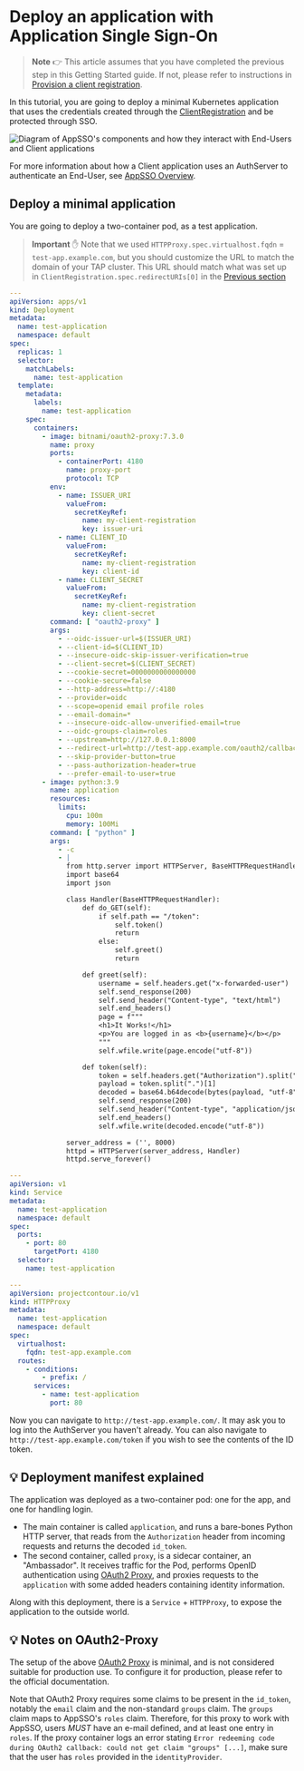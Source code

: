 # Deploy an application with Application Single Sign-On

> **Note** 👉 This article assumes that you have completed the previous step in this Getting Started
guide. If not, please refer to instructions in [Provision a client registration](client-registration.md).

In this tutorial, you are going to deploy a minimal Kubernetes application that uses the credentials created through 
the [ClientRegistration](client-registration.md) and be protected through SSO.

![Diagram of AppSSO's components and how they interact with End-Users and Client applications](../../images/app-sso/appsso-concepts.png)

For more information about how a Client application uses an AuthServer to authenticate an End-User, see [AppSSO Overview](appsso-overview.md).

## Deploy a minimal application

You are going to deploy a two-container pod, as a test application.

> **Important** ✋ Note that we used `HTTPProxy.spec.virtualhost.fqdn` = `test-app.example.com`, but you should customize the URL to
match the domain of your TAP cluster. This URL should match what was set up in `ClientRegistration.spec.redirectURIs[0]`
in the [Previous section](client-registration.md)

```yaml
---
apiVersion: apps/v1
kind: Deployment
metadata:
  name: test-application
  namespace: default
spec:
  replicas: 1
  selector:
    matchLabels:
      name: test-application
  template:
    metadata:
      labels:
        name: test-application
    spec:
      containers:
        - image: bitnami/oauth2-proxy:7.3.0
          name: proxy
          ports:
            - containerPort: 4180
              name: proxy-port
              protocol: TCP
          env:
            - name: ISSUER_URI
              valueFrom:
                secretKeyRef:
                  name: my-client-registration
                  key: issuer-uri
            - name: CLIENT_ID
              valueFrom:
                secretKeyRef:
                  name: my-client-registration
                  key: client-id
            - name: CLIENT_SECRET
              valueFrom:
                secretKeyRef:
                  name: my-client-registration
                  key: client-secret
          command: [ "oauth2-proxy" ]
          args:
            - --oidc-issuer-url=$(ISSUER_URI)
            - --client-id=$(CLIENT_ID)
            - --insecure-oidc-skip-issuer-verification=true
            - --client-secret=$(CLIENT_SECRET)
            - --cookie-secret=0000000000000000
            - --cookie-secure=false
            - --http-address=http://:4180
            - --provider=oidc
            - --scope=openid email profile roles
            - --email-domain=*
            - --insecure-oidc-allow-unverified-email=true
            - --oidc-groups-claim=roles
            - --upstream=http://127.0.0.1:8000
            - --redirect-url=http://test-app.example.com/oauth2/callback
            - --skip-provider-button=true
            - --pass-authorization-header=true
            - --prefer-email-to-user=true
        - image: python:3.9
          name: application
          resources:
            limits:
              cpu: 100m
              memory: 100Mi
          command: [ "python" ]
          args:
            - -c
            - |
              from http.server import HTTPServer, BaseHTTPRequestHandler
              import base64
              import json

              class Handler(BaseHTTPRequestHandler):
                  def do_GET(self):
                      if self.path == "/token":
                          self.token()
                          return
                      else:
                          self.greet()
                          return

                  def greet(self):
                      username = self.headers.get("x-forwarded-user")
                      self.send_response(200)
                      self.send_header("Content-type", "text/html")
                      self.end_headers()
                      page = f"""
                      <h1>It Works!</h1>
                      <p>You are logged in as <b>{username}</b></p>
                      """
                      self.wfile.write(page.encode("utf-8"))

                  def token(self):
                      token = self.headers.get("Authorization").split("Bearer ")[-1]
                      payload = token.split(".")[1]
                      decoded = base64.b64decode(bytes(payload, "utf-8") + b'==').decode("utf-8")
                      self.send_response(200)
                      self.send_header("Content-type", "application/json")
                      self.end_headers()
                      self.wfile.write(decoded.encode("utf-8"))

              server_address = ('', 8000)
              httpd = HTTPServer(server_address, Handler)
              httpd.serve_forever()

---
apiVersion: v1
kind: Service
metadata:
  name: test-application
  namespace: default
spec:
  ports:
    - port: 80
      targetPort: 4180
  selector:
    name: test-application

---
apiVersion: projectcontour.io/v1
kind: HTTPProxy
metadata:
  name: test-application
  namespace: default
spec:
  virtualhost:
    fqdn: test-app.example.com
  routes:
    - conditions:
        - prefix: /
      services:
        - name: test-application
          port: 80
```

Now you can navigate to `http://test-app.example.com/`. It may ask you to log into the
AuthServer you haven't already. You can also navigate to `http://test-app.example.com/token` if you wish to see the
contents of the ID token.

## 💡 Deployment manifest explained

The application was deployed as a two-container pod: one for the app, and one for handling login.

- The main container is called `application`, and runs a bare-bones Python HTTP server, that reads from
  the `Authorization` header from incoming requests and returns the decoded `id_token`.
- The second container, called `proxy`, is a sidecar container, an "Ambassador". It receives traffic for the Pod,
  performs OpenID authentication using [OAuth2 Proxy](https://oauth2-proxy.github.io/oauth2-proxy/), and proxies
  requests to the `application` with some added headers containing identity information.

Along with this deployment, there is a `Service` + `HTTPProxy`, to expose the application to the outside world.

## 💡 Notes on OAuth2-Proxy

The setup of the above [OAuth2 Proxy](https://oauth2-proxy.github.io/oauth2-proxy/) is minimal, and is not considered
suitable for production use. To configure it for production, please refer to the official documentation.

Note that OAuth2 Proxy requires some claims to be present in the `id_token`, notably the `email` claim and the
non-standard `groups` claim. The `groups` claim maps to AppSSO's `roles` claim. Therefore, for this proxy to work with
AppSSO, users _MUST_ have an e-mail defined, and at least one entry in `roles`. If the proxy container logs an error
stating `Error redeeming code during OAuth2 callback: could not get claim "groups" [...]`, make sure that the user
has `roles` provided in the `identityProvider`.
